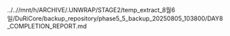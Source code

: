 ../..//mnt/h/ARCHIVE/.UNWRAP/STAGE2/temp_extract_8월6일/DuRiCore/backup_repository/phase5_5_backup_20250805_103800/DAY8_COMPLETION_REPORT.md